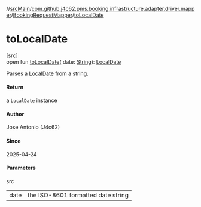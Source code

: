 //[srcMain](../../../index.md)/[com.github.j4c62.pms.booking.infrastructure.adapter.driver.mapper](../index.md)/[BookingRequestMapper](index.md)/[toLocalDate](to-local-date.md)

# toLocalDate

[src]\
open fun [toLocalDate](to-local-date.md)(
date: [String](https://docs.oracle.com/javase/8/docs/api/java/lang/String.html)): [LocalDate](https://docs.oracle.com/javase/8/docs/api/java/time/LocalDate.html)

Parses a [LocalDate](https://docs.oracle.com/javase/8/docs/api/java/time/LocalDate.html) from a string.

#### Return

a `LocalDate` instance

#### Author

Jose Antonio (J4c62)

#### Since

2025-04-24

#### Parameters

src

|      |                                    |
|------|------------------------------------|
| date | the ISO-8601 formatted date string |